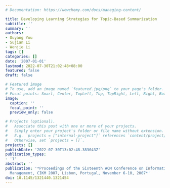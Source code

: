 ```yaml
---
# Documentation: https://wowchemy.com/docs/managing-content/

title: Developing Learning Strategies for Topic-Based Summarization
subtitle: ''
summary: ''
authors:
- Ouyang You
- Sujian Li
- Wenjie Li
tags: []
categories: []
date: '2007-01-01'
lastmod: 2022-07-30T21:02:48+08:00
featured: false
draft: false

# Featured image
# To use, add an image named `featured.jpg/png` to your page's folder.
# Focal points: Smart, Center, TopLeft, Top, TopRight, Left, Right, BottomLeft, Bottom, BottomRight.
image:
  caption: ''
  focal_point: ''
  preview_only: false

# Projects (optional).
#   Associate this post with one or more of your projects.
#   Simply enter your project's folder or file name without extension.
#   E.g. `projects = ["internal-project"]` references `content/project/deep-learning/index.md`.
#   Otherwise, set `projects = []`.
projects: []
publishDate: '2022-07-30T13:02:48.383043Z'
publication_types:
- '1'
abstract: ''
publication: '*Proceedings of the Sixteenth ACM Conference on Information and Knowledge
  Management, CIKM 2007, Lisbon, Portugal, November 6-10, 2007*'
doi: 10.1145/1321440.1321454
---
```

